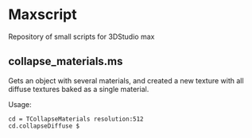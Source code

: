 # Maxscript
Repository of small scripts for 3DStudio max

## collapse_materials.ms 
Gets an object with several materials, and created a new texture with all diffuse textures baked as a single material.

Usage:
```
cd = TCollapseMaterials resolution:512
cd.collapseDiffuse $
```
